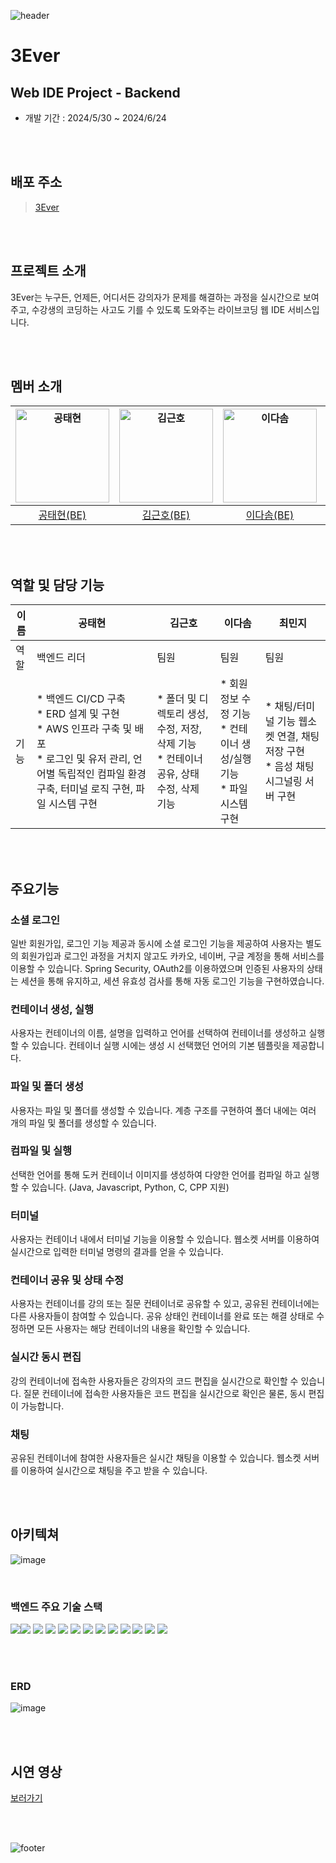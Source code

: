 ![header](https://capsule-render.vercel.app/api?type=waving&height=250&color=48BB78&text=3Ever%20-%20Web%20IDE&textBg=false&fontColor=ffffff&fontSize=40&fontAlign=50&fontAlignY=39&section=header)

# 3Ever

## Web IDE Project - Backend

- 개발 기간 : 2024/5/30 ~ 2024/6/24

<br><br>

## 배포 주소

> [3Ever](http://ec2-52-79-123-145.ap-northeast-2.compute.amazonaws.com/)

<br><br>

## 프로젝트 소개
3Ever는 누구든, 언제든, 어디서든 강의자가 문제를 해결하는 과정을 실시간으로 보여주고, 수강생의 코딩하는 사고도 기를 수 있도록 도와주는 라이브코딩 웹 IDE 서비스입니다.

<br><br>

## 멤버 소개
| <img src="https://avatars.githubusercontent.com/u/147473025?v=4" alt="공태현" width="150" height="150"> | <img src="https://avatars.githubusercontent.com/u/131665874?v=4" alt="김근호" width="150" height="150"> | <img src="https://avatars.githubusercontent.com/u/159746126?v=4" alt="이다솜" width="150" height="150"> | <img src="https://avatars.githubusercontent.com/u/120402129?v=4" alt="최민지" width="150" height="150"> |
|:----------------------------------------------------------------------------------------------------:|:----------------------------------------------------------------------------------------------------:|:----------------------------------------------------------------------------------------------------:|:----------------------------------------------------------------------------------------------------:|
|                              [공태현(BE)](https://github.com/runtime-zer0)                              |                               [김근호(BE)](https://github.com/geunhokinn)                               |                              [이다솜(BE)](https://github.com/serahissomi)                               |                                [최민지(BE)](https://github.com/meanzi3)                                 |

<br><br>

## 역할 및 담당 기능

| 이름  | 공태현                                                                | 김근호                                                                         | 이다솜                                                              | 최민지                                                               |
| --- | ------------------------------------------------------------------ | --------------------------------------------------------------------------- | ---------------------------------------------------------------- | ---------------------------------------------------------------- |
| 역할  | 백엔드 리더                                                        | 팀원                                                                        | 팀원                                                           | 팀원                                                           |
| 기능  | * 백엔드 CI/CD 구축<br /> * ERD 설계 및 구현<br /> * AWS 인프라 구축 및 배포<br /> * 로그인 및 유저 관리, 언어별 독립적인 컴파일 환경 구축, 터미널 로직 구현, 파일 시스템 구현 | * 폴더 및 디렉토리 생성, 수정, 저장, 삭제 기능<br />* 컨테이너 공유, 상태 수정, 삭제 기능 | * 회원 정보 수정 기능<br />* 컨테이너 생성/실행 기능<br />* 파일 시스템 구현 | * 채팅/터미널 기능 웹소켓 연결, 채팅 저장 구현<br />* 음성 채팅 시그널링 서버 구현 |

<br><br>

## 주요기능

### 소셜 로그인
일반 회원가입, 로그인 기능 제공과 동시에 소셜 로그인 기능을 제공하여 사용자는 별도의 회원가입과 로그인 과정을 거치지 않고도 카카오, 네이버, 구글 계정을 통해 서비스를 이용할 수 있습니다.
Spring Security, OAuth2를 이용하였으며 인증된 사용자의 상태는 세션을 통해 유지하고, 세션 유효성 검사를 통해 자동 로그인 기능을 구현하였습니다.

### 컨테이너 생성, 실행
사용자는 컨테이너의 이름, 설명을 입력하고 언어를 선택하여 컨테이너를 생성하고 실행할 수 있습니다. 컨테이너 실행 시에는 생성 시 선택했던 언어의 기본 템플릿을 제공합니다.

### 파일 및 폴더 생성
사용자는 파일 및 폴더를 생성할 수 있습니다. 계층 구조를 구현하여 폴더 내에는 여러 개의 파일 및 폴더를 생성할 수 있습니다.

### 컴파일 및 실행
선택한 언어를 통해 도커 컨테이너 이미지를 생성하여 다양한 언어를 컴파일 하고 실행할 수 있습니다. (Java, Javascript, Python, C, CPP 지원)

### 터미널
사용자는 컨테이너 내에서 터미널 기능을 이용할 수 있습니다. 웹소켓 서버를 이용하여 실시간으로 입력한 터미널 명령의 결과를 얻을 수 있습니다.

### 컨테이너 공유 및 상태 수정
사용자는 컨테이너를 강의 또는 질문 컨테이너로 공유할 수 있고, 공유된 컨테이너에는 다른 사용자들이 참여할 수 있습니다.
공유 상태인 컨테이너를 완료 또는 해결 상태로 수정하면 모든 사용자는 해당 컨테이너의 내용을 확인할 수 있습니다.

### 실시간 동시 편집
강의 컨테이너에 접속한 사용자들은 강의자의 코드 편집을 실시간으로 확인할 수 있습니다. 질문 컨테이너에 접속한 사용자들은 코드 편집을 실시간으로 확인은 물론, 동시 편집이 가능합니다.  

### 채팅
공유된 컨테이너에 참여한 사용자들은 실시간 채팅을 이용할 수 있습니다. 웹소켓 서버를 이용하여 실시간으로 채팅을 주고 받을 수 있습니다. 


<br><br>

## 아키텍쳐
![image](https://github.com/meanzi3/Programmers/assets/120402129/9c412f53-857f-4d11-a5cf-5e9387e92928)

<br>

### 백엔드 주요 기술 스택
<img src="https://img.shields.io/badge/java-007396?style=for-the-badge&logo=java&logoColor=white"><img src="https://img.shields.io/badge/springboot-6DB33F?style=for-the-badge&logo=springboot&logoColor=white">
<img src="https://img.shields.io/badge/spring security-6DB33F?style=for-the-badge&logo=springsecurity&logoColor=white">
<img src="https://img.shields.io/badge/hibernate-59666C?style=for-the-badge&logo=hibernate&logoColor=white">
<img src="https://img.shields.io/badge/springdatajpa-6DB33F?style=for-the-badge&logo=springdatajpa&logoColor=white">
<img src="https://img.shields.io/badge/qeurydsl-1572B6?style=for-the-badge&logo=querydsl&logoColor=white">
<img src="https://img.shields.io/badge/mariadb-003545?style=for-the-badge&logo=mariadb&logoColor=white">
<img src="https://img.shields.io/badge/WebSockets-E9711C?style=for-the-badge&logo=websocket&logoColor=white">
<img src="https://img.shields.io/badge/STOMP-FF9900?style=for-the-badge&logo=stomp&logoColor=white">
<img src="https://img.shields.io/badge/Docker-2496ED?style=for-the-badge&logo=docker&logoColor=white">
<img src="https://img.shields.io/badge/Amazon EC2-FF9900?style=for-the-badge&logo=amazonec2&logoColor=white">
<img src="https://img.shields.io/badge/Amazon RDS-527FFF?style=for-the-badge&logo=amazonrds&logoColor=white">
<img src="https://img.shields.io/badge/Amazon S3-569A31?style=for-the-badge&logo=amazons3&logoColor=white">

<br><br>

### ERD
![image](https://github.com/meanzi3/Programmers/assets/120402129/c8c8c0cd-c8e5-423f-a300-3f1e10051273)

<br><br>

## 시연 영상
[보러가기](https://www.youtube.com/watch?v=gfLYe-VhBAg)

<br><br>

![footer](https://capsule-render.vercel.app/api?type=waving&height=150&color=48BB78&section=footer)
